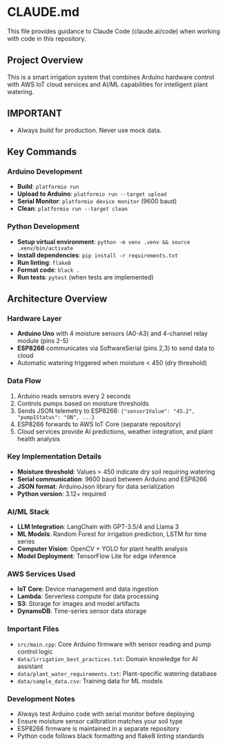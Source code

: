 # CLAUDE.md

This file provides guidance to Claude Code (claude.ai/code) when working with code in this repository.

## Project Overview

This is a smart irrigation system that combines Arduino hardware control with AWS IoT cloud services and AI/ML capabilities for intelligent plant watering.

## IMPORTANT

- Always build for production. Never use mock data.

## Key Commands

### Arduino Development

- **Build**: `platformio run`
- **Upload to Arduino**: `platformio run --target upload`
- **Serial Monitor**: `platformio device monitor` (9600 baud)
- **Clean**: `platformio run --target clean`

### Python Development

- **Setup virtual environment**: `python -m venv .venv && source .venv/bin/activate`
- **Install dependencies**: `pip install -r requirements.txt`
- **Run linting**: `flake8`
- **Format code**: `black .`
- **Run tests**: `pytest` (when tests are implemented)

## Architecture Overview

### Hardware Layer

- **Arduino Uno** with 4 moisture sensors (A0-A3) and 4-channel relay module (pins 2-5)
- **ESP8266** communicates via SoftwareSerial (pins 2,3) to send data to cloud
- Automatic watering triggered when moisture < 450 (dry threshold)

### Data Flow

1. Arduino reads sensors every 2 seconds
2. Controls pumps based on moisture thresholds
3. Sends JSON telemetry to ESP8266: `{"sensor1Value": "45.2", "pump1Status": "ON", ...}`
4. ESP8266 forwards to AWS IoT Core (separate repository)
5. Cloud services provide AI predictions, weather integration, and plant health analysis

### Key Implementation Details

- **Moisture threshold**: Values > 450 indicate dry soil requiring watering
- **Serial communication**: 9600 baud between Arduino and ESP8266
- **JSON format**: ArduinoJson library for data serialization
- **Python version**: 3.12+ required

### AI/ML Stack

- **LLM Integration**: LangChain with GPT-3.5/4 and Llama 3
- **ML Models**: Random Forest for irrigation prediction, LSTM for time series
- **Computer Vision**: OpenCV + YOLO for plant health analysis
- **Model Deployment**: TensorFlow Lite for edge inference

### AWS Services Used

- **IoT Core**: Device management and data ingestion
- **Lambda**: Serverless compute for data processing
- **S3**: Storage for images and model artifacts
- **DynamoDB**: Time-series sensor data storage

### Important Files

- `src/main.cpp`: Core Arduino firmware with sensor reading and pump control logic
- `data/irrigation_best_practices.txt`: Domain knowledge for AI assistant
- `data/plant_water_requirements.txt`: Plant-specific watering database
- `data/sample_data.csv`: Training data for ML models

### Development Notes

- Always test Arduino code with serial monitor before deploying
- Ensure moisture sensor calibration matches your soil type
- ESP8266 firmware is maintained in a separate repository
- Python code follows black formatting and flake8 linting standards
